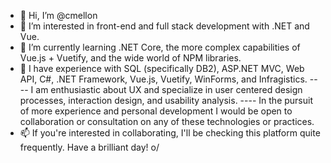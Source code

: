 - 👋 Hi, I’m @cmellon
- 👀 I’m interested in front-end and full stack development with .NET and Vue. 
- 🌱 I’m currently learning .NET Core, the more complex capabilities of Vue.js + Vuetify, and the wide world of NPM libraries. 
- 💞️ I have experience with SQL (specifically DB2), ASP.NET MVC, Web API, C#, .NET Framework, Vue.js, Vuetify, WinForms, and Infragistics.
---- I am enthusiastic about UX and specialize in user centered design processes, interaction design, and usability analysis. 
---- In the pursuit of more experience and personal development I would be open to collaboration or consultation on any of these technologies or practices. 
- 📫 If you're interested in collaborating, I'll be checking this platform quite frequently. Have a brilliant day! o/

